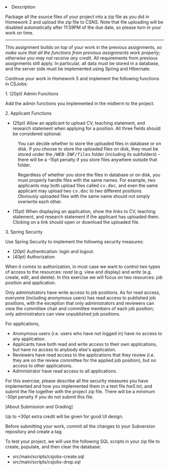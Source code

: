 <li>Description</li>
</ul>

<p>Package all the source files of your project into a zip file as you did in Homework 2 and upload the zip file to CSNS. Note that file uploading will be disabled automatically after 11:59PM of the due date, so please turn in your work on time.</p>

<hr />
<p>This assignment builds on top of your work in the previous assignments, <em>so make sure&nbsp;that all the functions from previous assignments work properly; otherwise you may not receive any credit</em>. All requirements from previous assignments still apply. In particular, all data must be stored in a database, and the server side must be implemented using Spring and Hibernate.</p>

<p>Continue your work in Homework 5 and implement the following functions in CSJobs:</p>

<p>1. (20pt) Admin Functions</p>

<p>Add the admin functions you implemented in the midterm to the project.</p>

<p>2. Applicant Functions</p>

<ul>
	<li>(25pt) Allow an applicant to upload CV, teaching statement, and research statement when applying for a position. All three fields should be considered optional.</li>
</ul>

<p style="margin-left: 40px;">You can decide whether to store the uploaded files in database or on disk. If you choose to store the uploaded files on disk, they must be stored under the <tt>/WEB-INF/files</tt> folder (including its subfolders) - there will be a -15pt penalty if you store files anywhere outside that folder.</p>

<p style="margin-left: 40px;">Regardless of whether you store the files in database or on disk, you must properly handle files with the same names. For example, two applicants may both upload files called <tt>cv.doc</tt>, and even the same applicant may upload two <tt>cv.doc</tt> to two different positions. Obviously uploaded files with the same name should not simply overwrite each other.</p>

<ul>
	<li>(15pt) When displaying an application, show the links to CV, teaching statement, and research statement if the applicant has uploaded them. Clicking on a link should open or download the uploaded file.</li>
</ul>

<p>3. Spring Security</p>

<p>Use Spring Security to implement the following security measures:</p>

<ul>
	<li>(20pt) Authentication: login and logout.</li>
	<li>(40pt) Authorization</li>
</ul>

<p>When it comes to authorization, in most case we want to control two types of access to the resources: <em>read</em> (e.g. view and display) and <em>write</em> (e.g. create, edit, and delete). In this exercise we will focus on two resources: job position and application.</p>

<p>Only administrators have write access to job positions. As for read access, everyone (including anonymous users) has read access to published job positions, with the exception that only administrators and reviewers can view the committee chair and committee members of each job position; only administrators can view unpublished job positions.</p>

<p>For applications,</p>

<ul>
	<li>Anonymous users (i.e. users who have not logged in) have no access to any application.</li>
	<li>Applicants have both read and write access to their own applications, but have no access to anybody else&#39;s application.</li>
	<li>Reviewers have read access to the applications that they review (i.e. they are on the review committee for the applied job position), but no access to other applications.</li>
	<li>Administrator have read access to all applications.</li>
</ul>

<p>For this exercise, please describe all the security measures you have implemented and how you implemented them in a text file <em>hw5.txt</em>, and submit the file together with the project zip file. There will be a minimum -30pt penalty if you do not submit this file.</p>

<p>[About Submission and Grading]</p>

<p>Up to +30pt extra credit will be given for good UI design.</p>

<p>Before submitting your work, commit all the changes to your Subversion repository and create a tag<em>.</em></p>

<p>To test your project, we will use the following SQL scripts in your zip file to create, populate, and then clear the database:</p>

<ul>
	<li>src/main/scripts/csjobs-create.sql</li>
	<li>src/main/scripts/csjobs-drop.sql</li>
</ul>
